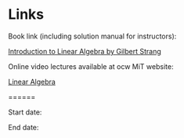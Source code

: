 # Links

Book link (including solution manual for instructors):

[Introduction to Linear Algebra by Gilbert Strang](http://math.mit.edu/~gs/linearalgebra/)

Online video lectures available at ocw MiT website:

[Linear Algebra](http://ocw.mit.edu/courses/mathematics/18-06sc-linear-algebra-fall-2011/)

======

Start date:

End date: